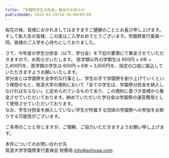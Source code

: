 ```yaml
---
title: 「学園祭学生分担金」集金のお知らせ
publishedAt: 2024-03-29T18:30:00+09:00
---
```


桜花の候、皆様におかれましてはますますご健勝のこととお喜び申し上げます。
そして新入生の皆様、この度はご入学おめでとうございます。学園祭実行委員一同、皆様のご入学を心待ちにしておりました。

さて、今年度の学生分担金（以下、学分金）を下記の要領にて集金させていただきますので、お知らせいたします。
医学類以外の学類生は 600円 × 4年 = 2,400円を、医学類の学生は 600円 × 6年 = 3,600円を、指定の口座に振込していただきますようお願いいたします。  
学分金とは学園祭を全学的な行事とし、学生の手で学園祭を創り上げていくという理想のもと、筑波大学の規則において「全ての学生は、学園祭分担金を納入しなければならない」と定められているものであり、この規則に基づき皆様から集金させていただいております。納めていただいた学分金は学園祭の運営費用として使用させていただいております。  
なお、学生分担金を納入していない学生が所属する団体の学園祭への参加をお断りする可能性がございます。

ご多用のことと存じますが、ご理解、ご協力いただきますようお願い申し上げます。

本件についてのお問い合わせ先  
筑波大学学園祭実行委員会 財務局
info@sohosai.com
